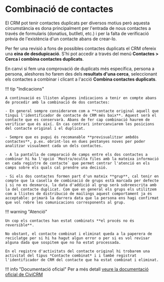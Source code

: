 # Combinació de contactes

El CRM pot tenir contactes duplicats per diversos motius però aquesta circumstància es dona principalment per l'entrada de nous contactes a través de formularis (donatius, butlletí, etc.) i per la falta de verificació prèvia de l'existència d'un contacte abans de crear-lo.

Per fer una revisió a fons de possibles contactes duplicats el CRM ofereix una **eina de desdupicació**. S'hi pot accedir a través del menú **Contactes > Cerca i combina contactes duplicats**.

En canvi si fem una comprovació de duplicats més específica, persona a persona, aleshores ho farem des dels **resultats d'una cerca**, seleccionant els contactes a combinar i clicant a l'acció **Combina contactes duplicats**.

!!! tip "Indicacions"

    A continuació es llisten algunes indicacions a tenir en compte abans de procedir amb la combinació de dos contactes:

    - En general sempre considerarem com a **contacte original aquell que tingui l'identificador de contacte de CRM més baix**. Aquest serà el contacte que es conservarà. Abans de fer cap combinació haurem de verificar que és així. En cas contrari intercanviarem les posicions del contacte original i el duplicat.

    - Sempre que es pugui és recomanable **previsualitzar ambdós contactes**, p.ex. obrint-los en dues pestanyes noves per poder analitzar visualment cada un dels contactes.

    - A la pantalla de comparació de camps entre els dos contactes a combinar hi ha l'opció `Mostra/oculta files amb la mateixa informació en cada registre de contacte` que permet centrar l'atenció en els camps sobre els quals cal prendre una decisió.

    - Si els dos contactes formen part d'un mateix **grup**, cal tenir en compte que la casella de combinació de grups està marcada per defecte i si no es desmarca, la data d'addició al grup serà sobreescrita amb la del contacte duplicat. Com que en general els grups els utilitzem com a llistes de distribució de mailings aquest comportament ja és acceptable: primarà la darrera data que la persona ens hagi confirmat que vol rebre les comunicacions corresponents al grup.

!!! warning "Atenció"

    Un cop els contactes han estat combinats **el procés no és reversible**.

    No obstant, el contacte combinat i eliminat queda a la paperera de reciclatge per si hi ha hagut algun error o per si es vol revisar alguna dada que sospitem que no ha estat processada.

    En el registre d'activitats del contacte original hi trobarem una activitat del tipus *Contacte combinat* i i també registrat l'identificador de CRM del contacte que ha estat combinat i eliminat.


!!! info "Documentació oficial"
    Per a més detall [veure la documentació oficial de CiviCRM](https://docs.civicrm.org/user/ca/latest/common-workflows/deduping-and-merging/)
